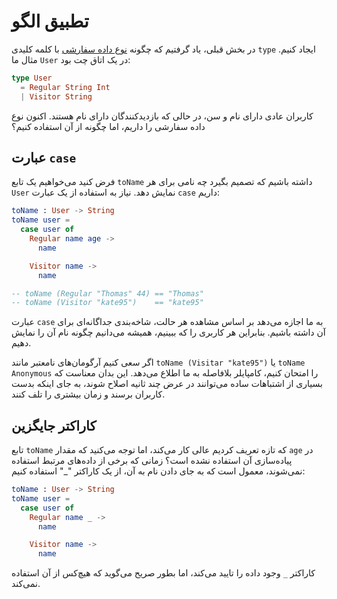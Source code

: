 # تطبیق الگو

در بخش قبلی، یاد گرفتیم که چگونه [نوع داده سفارشی](custom_types.md) با کلمه کلیدی `type` ایجاد کنیم. مثال ما `User` در یک اتاق چت بود:

```elm
type User
  = Regular String Int
  | Visitor String
```

کاربران عادی دارای نام و سن، در حالی که بازدیدکنندگان دارای نام هستند. اکنون نوع داده سفارشی را داریم، اما چگونه از آن استفاده کنیم؟

## عبارت `case`

فرض کنید می‌خواهیم یک تابع `toName` داشته باشیم که تصمیم بگیرد چه نامی برای هر `User` نمایش دهد. نیاز به استفاده از یک عبارت `case` داریم:

```elm
toName : User -> String
toName user =
  case user of
    Regular name age ->
      name

    Visitor name ->
      name

-- toName (Regular "Thomas" 44) == "Thomas"
-- toName (Visitor "kate95")    == "kate95"
```

عبارت `case` به ما اجازه می‌دهد بر اساس مشاهده هر حالت، شاخه‌بندی جداگانه‌ای برای آن داشته باشیم. بنابراین هر کاربری را که ببینیم، همیشه می‌دانیم چگونه نام آن را نمایش دهیم.

اگر سعی کنیم آرگومان‌های نامعتبر مانند `toName (Visitar "kate95")` یا `toName Anonymous` را امتحان کنیم، کامپایلر بلافاصله به ما اطلاع می‌دهد. این بدان معناست که بسیاری از اشتباهات ساده می‌توانند در عرض چند ثانیه اصلاح شوند، به جای اینکه بدست کاربران برسند و زمان بیشتری را تلف کنند.

## کاراکتر جایگزین

تابع `toName` که تازه تعریف کردیم عالی کار می‌کند، اما توجه می‌کنید که مقدار `age` در پیاده‌سازی آن استفاده نشده است؟ زمانی که برخی از داده‌های مرتبط استفاده نمی‌شوند، معمول است که به جای دادن نام به آن، از یک کاراکتر "_" استفاده کنیم:

```elm
toName : User -> String
toName user =
  case user of
    Regular name _ ->
      name

    Visitor name ->
      name
```

کاراکتر `_` وجود داده را تایید می‌کند، اما بطور صریح می‌گوید که هیچ‌کس از آن استفاده نمی‌کند.